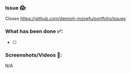 ### Issue 😱:

Closes https://github.com/dennoh-mzoefu/portfolio/issues

### What has been done ✅:

- [ ]

### Screenshots/Videos 🎥:

N/A
